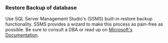 ### Restore Backup of database

Use SQL Server Management Studio's (SSMS) built-in restore backup functionality.  SSMS provides a wizard to make this process as pain-free as possible.  Be sure to consult a DBA or read up on [Microsoft's Documentation](https://docs.microsoft.com/en-us/sql/relational-databases/backup-restore/restore-a-database-to-a-new-location-sql-server?view=sql-server-ver15).